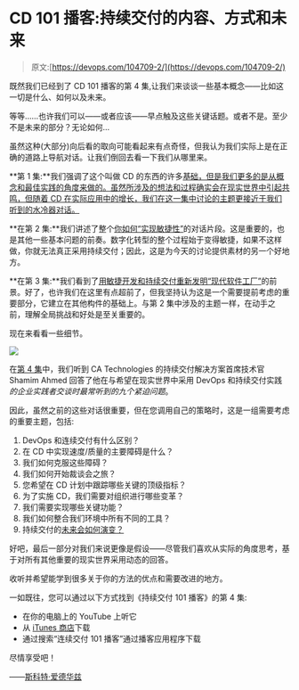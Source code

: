 # CD 101 播客:持续交付的内容、方式和未来

> 原文:[https://devops.com/104709-2/](https://devops.com/104709-2/)

既然我们已经到了 CD 101 播客的第 4 集,让我们来谈谈一些基本概念——比如这一切是什么、如何以及未来。

等等……也许我们可以——或者应该——早点触及这些关键话题。或者不是。至少不是未来的部分？无论如何…

虽然这种(大部分)向后看的取向可能看起来有点奇怪，但我认为我们实际上是在正确的道路上导航对话。让我们倒回去看一下我们从哪里来。

**第 1 集:**我们强调了这个叫做 CD 的东西的许多[基础，但是我们更多的是从概念和最佳实践的角度来做的。虽然所涉及的想法和过程确实会在现实世界中引起共鸣，但随着 CD 在实际应用中的增长，我们在这一集中讨论的主题更接近于我们听到的水冷器对话。](https://devops.com/welcome-continuous-delivery-101-podcast/)

**在第 2 集:**我们讲述了整个[你如何“实现敏捷性”](https://devops.com/cd-101-podcast-episode-2-agile-enterprise/)的对话片段。这是重要的，也是其他一些基本问题的前奏。数字化转型的整个过程始于变得敏捷，如果不这样做，你就无法真正采用持续交付；因此，这是为今天的讨论提供素材的另一个好地方。

**在第 3 集:**我们看到了[用敏捷开发和持续交付重新发明“现代软件工厂”](https://devops.com/cd-101-podcast-build-modern-software-factory-agile-development-continuous-delivery/)的前景。好了，也许我们在这里有点超前了，但我坚持认为这是一个需要提前考虑的重要部分，它建立在其他构件的基础上。与第 2 集中涉及的主题一样，在动手之前，理解全局挑战和好处是至关重要的。

现在来看看一些细节。

![](../Images/b9ea841fb6d42b6f75eb40c3efe63b04.png)

在[第 4 集](https://www.youtube.com/watch?v=u_5F-SDSlrw&t=13s)中，我们听到 CA Technologies 的持续交付解决方案首席技术官 Shamim Ahmed 回答了他在与希望在现实世界中采用 DevOps 和持续交付实践*的企业实践者交谈时最常听到的九个紧迫问题*。

因此，虽然之前的这些对话很重要，但在您调用自己的策略时，这是一组需要考虑的重要主题，包括:

1.  DevOps 和连续交付有什么区别？
2.  在 CD 中实现速度/质量的主要障碍是什么？
3.  我们如何克服这些障碍？
4.  我们如何开始裁谈会之旅？
5.  您希望在 CD 计划中跟踪哪些关键的顶级指标？
6.  为了实施 CD，我们需要对组织进行哪些变革？
7.  我们需要实现哪些关键功能？
8.  我们如何整合我们环境中所有不同的工具？
9.  持续交付的[未来会如何演变？](http://blogs.ca.com/2016/12/21/three-continuous-delivery-predictions-2017/)

好吧，最后一部分对我们来说更像是假设——尽管我们喜欢从实际的角度思考，基于对所有其他重要的现实世界采用动态的回答。

收听并希望能学到很多关于你的方法的优点和需要改进的地方。

一如既往，您可以通过以下方式找到《持续交付 101 播客》的第 4 集:

*   在你的电脑上的 YouTube 上听它
*   从 [iTunes 商店](https://itunes.apple.com/us/podcast/continuous-delivery-101/id1149114223?mt=2)下载
*   通过搜索“连续交付 101 播客”通过播客应用程序下载

尽情享受吧！

——[斯科特·爱德华兹](https://devops.com/author/scott-edwards/)